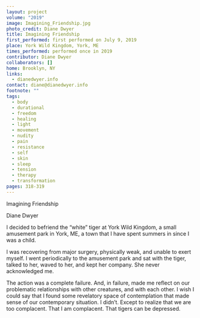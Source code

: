 ```yaml
---
layout: project
volume: "2019"
image: Imagining_Friendship.jpg
photo_credit: Diane Dwyer
title: Imagining Friendship
first_performed: first performed on July 9, 2019
place: York Wild Kingdom, York, ME
times_performed: performed once in 2019
contributor: Diane Dwyer
collaborators: []
home: Brooklyn, NY
links:
  - dianedwyer.info
contact: diane@dianedwyer.info
footnote: ""
tags:
  - body
  - durational
  - freedom
  - healing
  - light
  - movement
  - nudity
  - pain
  - resistance
  - self
  - skin
  - sleep
  - tension
  - therapy
  - transformation
pages: 318-319
---
```


Imagining Friendship

Diane Dwyer

I decided to befriend the “white” tiger at York Wild Kingdom, a small amusement park in York, ME, a town that I have spent summers in since I was a child.

I was recovering from major surgery, physically weak, and unable to exert myself. I went periodically to the amusement park and sat with the tiger, talked to her, waved to her, and kept her company. She never acknowledged me.

The action was a complete failure. And, in failure, made me reflect on our problematic relationships with other creatures, and with each other. I wish I could say that I found some revelatory space of contemplation that made sense of our contemporary situation. I didn’t. Except to realize that we are too complacent. That I am complacent. That tigers can be depressed.
